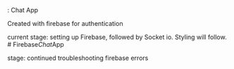: Chat App

Created with firebase for authentication

current stage: setting up Firebase, followed by Socket io.
Styling will follow.
#   F i r e b a s e _ C h a t _ A p p 
 
 

stage: continued troubleshooting firebase errors 